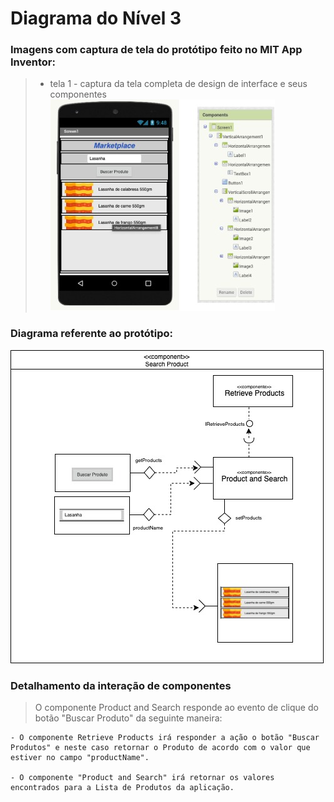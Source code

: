 # Diagrama do Nível 3
### Imagens com captura de tela do protótipo feito no MIT App Inventor:

> * tela 1 - captura da tela completa de design de interface e seus componentes <br>
![design](images/N3-App.jpg)

### Diagrama referente ao protótipo:

![design](images/N3-diagrama.jpg)

### Detalhamento da interação de componentes
> O componente Product and Search responde ao evento de clique do botão "Buscar Produto" da seguinte maneira:

	- O componente Retrieve Products irá responder a ação o botão "Buscar Produtos" e neste caso retornar o Produto de acordo com o valor que estiver no campo "productName".

	- O componente "Product and Search" irá retornar os valores encontrados para a Lista de Produtos da aplicação.